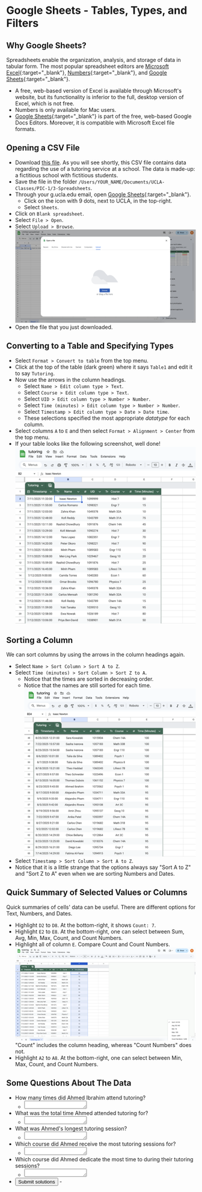 # Google Sheets - Tables, Types, and Filters




## Why Google Sheets?

Spreadsheets enable the organization, analysis,
and storage of data in tabular form.
The most popular spreadsheet editors are
[Microsoft Excel](https://en.wikipedia.org/wiki/Microsoft_Excel){:target="_blank"},
[Numbers](https://en.wikipedia.org/wiki/Numbers_(spreadsheet)){:target="_blank"},
and [Google Sheets](https://en.wikipedia.org/wiki/Google_Sheets){:target="_blank"}.

 - A free, web-based version of Excel is
   available through Microsoft's website,
   but its functionality is inferior to 
   the full, desktop version of Excel,
   which is not free.
 - Numbers is only available for Mac users.
 - [Google Sheets](https://docs.google.com/spreadsheets){:target="_blank"}
   is part of the free,
   web-based Google Docs Editors.
   Moreover, it is compatible with
   Microsoft Excel file formats.




## Opening a CSV File

 - Download [this file](./data/tutoring.csv).
   As you will see shortly,
   this CSV file contains data
   regarding the use of a tutoring service at a school.
   The data is made-up: a fictitious school with fictitious students.
 - Save the file in the folder `/Users/YOUR_NAME/Documents/UCLA-Classes/PIC-1/3-Spreadsheets`.
 - Through your g.ucla.edu email,
   open [Google Sheets](https://docs.google.com/spreadsheets){:target="_blank"}.
   - Click on the icon with 9 dots, next to UCLA, in the top-right.
   - Select `Sheets`.
 - Click on `Blank spreadsheet`.
 - Select `File > Open`.
 - Select `Upload > Browse`.
   ![File > Open, Upload > Browse](./sheets-screenshots/01.png)
 - Open the file that you just downloaded.




## Converting to a Table and Specifying Types

 - Select `Format > Convert to table` from the top menu.
 - Click at the top of the table (dark green)
   where it says `Table1` and edit it to say `Tutoring`.
 - Now use the arrows in the column headings.
   - Select `Name > Edit column type > Text`.
   - Select `Course > Edit column type > Text`.
   - Select `UID > Edit column type > Number > Number`.
   - Select `Time (minutes) > Edit column type > Number > Number`.
   - Select `Timestamp > Edit column type > Date > Date time`.
   - These selections specified the most appropriate *datatype* for each column.
 - Select columns `A` to `E` and then
   select `Format > Alignment > Center` from the top menu.
 - If your table looks like the following screenshot, well done!
   ![Titled table with correct datatypes and nice alignment](./sheets-screenshots/02.png)




## Sorting a Column

We can sort columns by
using the arrows in the column headings again.

 - Select `Name > Sort Column > Sort A to Z`.
 - Select `Time (minutes) > Sort Column > Sort Z to A`.
    - Notice that the times are sorted in decreasing order.
    - Notice that the names are still sorted for each time.
   ![Table sorted by times and names](./sheets-screenshots/03.png)
 - Select `Timestamp > Sort Column > Sort A to Z`.
 - Notice that it is a little strange that the options always say
   "Sort A to Z" and "Sort Z to A" even when we are sorting
   Numbers and Dates.




## Quick Summary of Selected Values or Columns

Quick summaries of cells' data can be useful.
There are different options for Text, Numbers, and Dates.

 - Highlight `D2` to `D8`.
   At the bottom-right, it shows `Count: 7`.
 - Highlight `E2` to `E8`.
   At the bottom-right, one can select between Sum, Avg, Min, Max, Count, and Count Numbers.
 - Highlight all of column `E`.
   Compare Count and Count Numbers.
   ![Quick summary options for numbers; count versus count numbers](./sheets-screenshots/04.png)
   "Count" includes the column heading, whereas "Count Numbers" does not.
 - Highlight `A2` to `A8`.
   At the bottom-right, one can select between Min, Max, Count, and Count Numbers.




## Some Questions About The Data

 - How many times did Ahmed Ibrahim attend tutoring?
   - <textarea id="ahmed_1" rows="1" cols="18"></textarea>
 - What was the total time Ahmed attended tutoring for?
   - <textarea id="ahmed_2" rows="1" cols="18"></textarea>
 - What was Ahmed's longest tutoring session?
   - <textarea id="ahmed_3" rows="1" cols="18"></textarea>
 - Which course did Ahmed receive the most tutoring sessions for?
   - <textarea id="ahmed_4" rows="1" cols="18"></textarea>
 - Which course did Ahmed dedicate the most time to during their tutoring sessions?
   - <textarea id="ahmed_5" rows="1" cols="18"></textarea>
 - <input type="button" value="Submit solutions" id="ahmed_submit">
   - <span id="comment"><br><br></span>
   <script>
     function respond_to_ahmed_submission() {
       const submission_1 = document.getElementById('ahmed_1').value.replaceAll(' ', '').replaceAll('\n', '');
       const submission_2 = document.getElementById('ahmed_2').value.replaceAll(' ', '').replaceAll('\n', '');
       const submission_3 = document.getElementById('ahmed_3').value;
       const submission_4 = document.getElementById('ahmed_4').value.replaceAll(' ', '').replaceAll('\n', '').toLowerCase();
       const submission_5 = document.getElementById('ahmed_5').value.replaceAll(' ', '').replaceAll('\n', '').toLowerCase();
       let correct = true;
       if (!submission_1.startsWith('10'))   { correct = false;  alert('Your first answer is incorrect.'); }
       if (!submission_2.startsWith('490'))  { correct = false; alert('Your second answer is incorrect.'); }
       if ( submission_3        === '')      { correct = false;  alert('Your third answer is incorrect.'); }
       if ( submission_4        !== 'art3c') { correct = false; alert('Your fourth answer is incorrect.'); }
       if ( submission_5        !== 'engr7') { correct = false;  alert('Your fifth answer is incorrect.'); }
       if (correct) {
         document.getElementById('comment').innerHTML = 'You got it --- well done!';
         document.getElementById('new-lines').remove();
       }
     }
     document.getElementById('ahmed_submit').addEventListener('click', respond_to_ahmed_submission);
   </script>

<span id="new-lines">
  <br><br><br><br><br><br><br><br><br><br><br><br><br><br><br><br>
  <br><br><br><br><br><br><br><br><br><br><br><br><br><br><br><br>
  <br><br><br><br><br><br><br><br><br><br><br><br><br><br><br><br>
  <br><br><br><br><br><br><br><br><br><br><br><br><br><br><br><br>
  <br><br><br><br><br><br><br><br><br><br><br><br><br><br><br><br>
  <br><br><br><br><br><br><br><br><br><br><br><br><br><br><br><br>
  <br><br><br><br><br><br><br><br><br><br><br><br><br><br><br><br>
  <br><br><br><br><br><br><br><br><br><br><br><br><br><br><br><br>
  <br><br><br><br><br><br><br><br><br><br><br><br><br><br><br><br>
  <br><br><br><br><br><br><br><br><br><br><br><br><br><br><br><br>
  <br><br><br><br><br><br><br><br><br><br><br><br><br><br><br><br>
  <br><br><br><br><br><br><br><br><br><br><br><br><br><br><br><br>
  <br><br><br><br><br><br><br><br><br><br><br><br><br><br><br><br>
  <br><br><br><br><br><br><br><br><br><br><br><br><br><br><br><br>
  <br><br><br><br><br><br><br><br><br><br><br><br><br><br><br><br>
  <br><br><br><br><br><br><br><br><br><br><br><br><br><br><br><br>
</span>




## Filters - What Are They For?

To answer the last two questions, it was helpful to...
 - sort the `Course` column from A to Z;
 - sort the `Name` column from A to Z.

This way Ahmed Ibrahim's information is shown at the top
and their different courses are grouped together.
We can see they attended tutoring for Art 3C
more than any other course (4 times).
By selecting `E2` to `E5`, `E6`, `E7` to `E8`, `E9` to `E11`,
and looking at the sum recorded at the bottom-right,
we can see they dedicated the most time to Engr 7
(175 minutes).

![Table sorted by course and names with a quick summary for Engr 7](./sheets-screenshots/05.png)

This was not too tricky,
but if our data set was larger,
you can imagine that these questions
could become tedious to answer.
*Filters* and *Pivot Tables* help us
to answer such questions more easily.
A filter does so
by allowing us to focus
on a subset of our data.
Suppose, for a minute,
that we had asked the questions
about Carlos Mensah.
 - You would have had
   to scroll all the way down to row 167.
 - When selecting the data,
   you would have had to be careful
   not to accidentally record data from
   Carlos Chen and Carlos Romano.

A filter will allow us to restrict to only
the entries that involve Carlos Mensah.




## Creating and Saving a Filter View

 - Click on the calculator to the right of where it says `Tutoring`
   (where it used to say `Table1`).
 - Click `Create filter view`.
   ![Create filter view](./sheets-screenshots/06.png)
 - Click `Save view`.
   ![Save view](./sheets-screenshots/07.png)
 - Name the *view* as `Carlos Mensah`.
   ![Name view](./sheets-screenshots/08.png)
 - Click `Save`.




## Filtering By Value

 - Click the filter icon to the right of where it says `Name`.
   It is supposed to look like a [funnel](https://en.wikipedia.org/wiki/Funnel#/media/File:Kitchen_Funnel.jpg){:target="_blank"}.
   ![Filter icon](./sheets-screenshots/09.png)
 - Click `Clear`.
 - Type `Carlos` in the search box.
 - Click on the `Carlos Mensah` search result.
   ![Creating a filter](./sheets-screenshots/10.png)
 - Click `OK`.
 - Conveniently, you can now see just the information associated with Carlos Mensah,
   and the filter icon looks even more like a funnel!
   ![Carlos Mensah](./sheets-screenshots/11.png)



## Exiting a Filter View

 - Click on the calculator to the right of where it says `Tutoring`
   (where it used to say `Table1`).
 - Click `Exit view`.
   ![Exit view](./sheets-screenshots/12.png)




## Filtering By Condition

 - Create another Filter View called `Long sessions`.
   - Click on the calculator to the right of where it says `Tutoring`
     (where it used to say `Table1`).
   - Click `Create filter view`.
   - Click `Save view`.
   - Name the view as `Long sessions`.
   - Click `Save`.

 - Click the filter icon next to `Time (Minutes)`.
 - Click `Filter by condition`
 - Click on the box below that says `None` and select `Greater than`.
 - Type `90` in the box below.
   ![Filtering by condition](./sheets-screenshots/13.png)
 - Click `OK`.
 - Notice that "greater than" is different
   to "greater than or equal to":
   90-minute sessions are excluded.
   ![No 90-minute sessions](./sheets-screenshots/14.png)




## Deleting a Filter View

 - Click on the calculator to the right of where it says `Tutoring`
   (where it used to say `Table1`).
 - You can now see that the views `Carlos Mensah` and `Long sessions`
   are easily available.
 - Let's delete the `Carlos Mensah` view.
 - Select the `Carlos Mensah` view.
 - `Data > View options > Delete view` will delete this view.
   Take note of other useful options that are available.
   ![Deleting a view](./sheets-screenshots/15.png)




## Some Questions About The Data

**Using filters, sorting, and selecting columns,**
answer the following questions.

 - How many students who attended tutoring are called Elena?
 - Which Elena spent the most time at tutoring sessions?
 - What was the total time this Elena attended tutoring for?
 - How many students who attended tutoring are called Amina?
 - Which Amina attended the most tutoring sessions?
 - What was the total number of tutoring sessions this Amina attended?
 - Which three students are tied for attending the most tutoring sessions greater than 90 minutes long?




On to [Pivot Tables](3-2-pivot.md)!!
